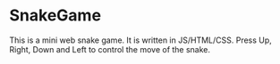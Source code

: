 # SnakeGame

This is a mini web snake game. It is written in JS/HTML/CSS.
Press Up, Right, Down and Left to control the move of the snake.
